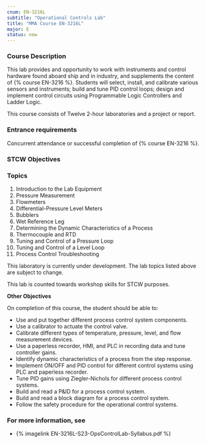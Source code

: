 ```yaml
---
cnum: EN-3216L
subtitle: "Operational Controls Lab"
title: "MMA Course EN-3216L"
major: E
status: new
---
```


### Course Description

This lab provides and opportunity to work with instruments and control
hardware found aboard ship and in industry, and supplements the
content of {% course EN-3216  %}. Students will select, install, and calibrate various
sensors and instruments; build and tune PID control loops; design and
implement control circuits using Programmable Logic Controllers and
Ladder Logic.


This course consists of Twelve 2-hour laboratories and a project or report.

### Entrance requirements

Concurrent attendance or successful completion of {% course EN-3216 %}.

### STCW Objectives



### Topics

1. Introduction to the Lab Equipment
1. Pressure Measurement
1. Flowmeters
1. Differential-Pressure Level Meters
1. Bubblers
1. Wet Reference Leg
1. Determining the Dynamic Characteristics of a Process
1. Thermocouple and RTD
1. Tuning and Control of a Pressure Loop
1. Tuning and Control of a Level Loop
1. Process Control Troubleshooting

This laboratory is currently under development.  The lab topics listed above are subject to change.

This lab is counted towards workshop skills for STCW purposes.


**Other Objectives**

On completion of this course, the student should be able to:

* Use and put together different process control system components.
* Use a calibrator to actuate the control valve.
* Calibrate different types of temperature, pressure, level, and flow measurement devices.
* Use a paperless recorder, HMI, and PLC in recording data and tune controller gains.
* Identify dynamic characteristics of a process from the step response.
* Implement ON/OFF and PID control for different control systems using PLC and paperless recorder.
* Tune PID gains using Ziegler-Nichols for different process control systems.
* Build and read a P&ID for a process control system.
* Build and read a block diagram for a process control system.
* Follow the safety procedure for the operational control systems.


### For more information, see 

* {% imagelink EN-3216L-S23-OpsControlLab-Syllabus.pdf %} 



